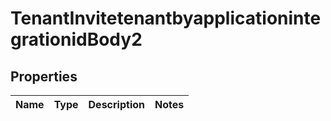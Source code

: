 # TenantInvitetenantbyapplicationintegrationidBody2

## Properties
Name | Type | Description | Notes
------------ | ------------- | ------------- | -------------
